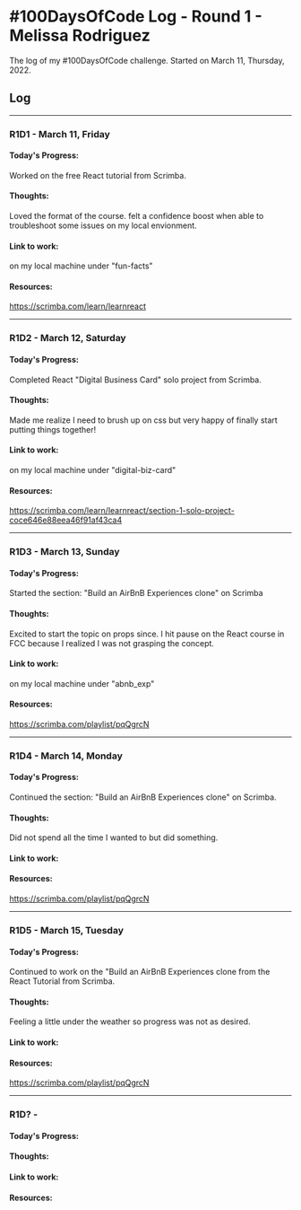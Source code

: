 # #100DaysOfCode Log - Round 1 - Melissa Rodriguez

The log of my #100DaysOfCode challenge. Started on March 11, Thursday, 2022.

## Log

--------------------------------------------------------------------------------------------------------------

### R1D1  - March 11, Friday

#### Today's Progress: 
Worked on the free React tutorial from Scrimba. 

#### Thoughts: 
Loved the format of the course. felt a confidence boost when able to troubleshoot some issues on my local envionment.

#### Link to work: 
on my local machine under "fun-facts"

#### Resources: 
https://scrimba.com/learn/learnreact

--------------------------------------------------------------------------------------------------------------

### R1D2  - March 12, Saturday

#### Today's Progress: 
Completed React "Digital Business Card" solo project from Scrimba.  

#### Thoughts: 
Made me realize I need to brush up on css but very happy of finally start putting things together!

#### Link to work: 
on my local machine under "digital-biz-card"

#### Resources: 
https://scrimba.com/learn/learnreact/section-1-solo-project-coce646e88eea46f91af43ca4

--------------------------------------------------------------------------------------------------------------

### R1D3  - March 13, Sunday

#### Today's Progress: 
Started the section: "Build an AirBnB Experiences clone" on Scrimba

#### Thoughts: 
Excited to start the topic on  props since. I hit pause on the React course in FCC because I realized I was not grasping the concept.

#### Link to work: 
on my local machine under "abnb_exp"

#### Resources: 
https://scrimba.com/playlist/pqQgrcN

--------------------------------------------------------------------------------------------------------------


### R1D4 - March 14, Monday

#### Today's Progress: 
Continued the section: "Build an AirBnB Experiences clone" on Scrimba. 

#### Thoughts: 
Did not spend all the time I wanted to but did something.

#### Link to work: 

#### Resources: 
https://scrimba.com/playlist/pqQgrcN

--------------------------------------------------------------------------------------------------------------


### R1D5 - March 15, Tuesday

#### Today's Progress: 
Continued to work on the "Build an AirBnB Experiences clone from the React Tutorial from Scrimba. 

#### Thoughts: 
Feeling a little under the weather so progress was not as desired.

#### Link to work: 

#### Resources: 
https://scrimba.com/playlist/pqQgrcN

--------------------------------------------------------------------------------------------------------------


### R1D? - 

#### Today's Progress: 

#### Thoughts: 

#### Link to work: 

#### Resources: 